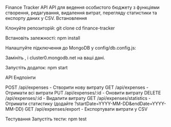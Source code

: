 Finance Tracker API
API для ведення особистого бюджету з функціями створення, редагування, видалення витрат, перегляду статистики та експорту даних у CSV.
Встановлення

Клонуйте репозиторій:
git clone <repository-url>
cd finance-tracker

Встановіть залежності:
npm install

Налаштуйте підключення до MongoDB у config/db.config.js:

Замініть <username>, <password> і cluster0.mongodb.net на ваші дані.

Запустіть додаток:
npm start

API Ендпоінти

POST /api/expenses - Створити нову витрату
GET /api/expenses - Отримати всі витрати
PUT /api/expenses/:id - Оновити витрату
DELETE /api/expenses/:id - Видалити витрату
GET /api/expenses/statistics - Отримати статистику (додайте ?startDate=YYYY-MM-DD&endDate=YYYY-MM-DD)
GET /api/expenses/export - Експортувати витрати у CSV

Тестування
Запустіть тести:
npm test
